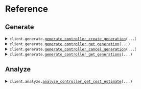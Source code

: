 # Reference
## Generate
<details><summary><code>client.generate.<a href="src/sync/generate/client.py">generate_controller_create_generation</a>(...)</code></summary>
<dl>
<dd>

#### 🔌 Usage

<dl>
<dd>

<dl>
<dd>

```python
from sync import (
    CreateGenerationDtoInputItem_Audio,
    CreateGenerationDtoInputItem_Video,
    Sync,
)

client = Sync(
    api_key="YOUR_API_KEY",
)
client.generate.generate_controller_create_generation(
    model="lipsync-2",
    input=[
        CreateGenerationDtoInputItem_Video(
            url="https://synchlabs-public.s3.us-west-2.amazonaws.com/david_demo_shortvid-03a10044-7741-4cfc-816a-5bccd392d1ee.mp4",
        ),
        CreateGenerationDtoInputItem_Audio(
            url="https://synchlabs-public.s3.us-west-2.amazonaws.com/david_demo_shortaud-27623a4f-edab-4c6a-8383-871b18961a4a.wav",
        ),
    ],
)

```
</dd>
</dl>
</dd>
</dl>

#### ⚙️ Parameters

<dl>
<dd>

<dl>
<dd>

**model:** `CreateGenerationDtoModel` — name of the model to use for generation.
    
</dd>
</dl>

<dl>
<dd>

**input:** `typing.Sequence[CreateGenerationDtoInputItem]` — Array of input objects. Must include one video input and either an audio or text input.
    
</dd>
</dl>

<dl>
<dd>

**options:** `typing.Optional[GenerationOptions]` — additional options available for generation.
    
</dd>
</dl>

<dl>
<dd>

**webhook_url:** `typing.Optional[str]` — webhook url for generation status updates. once the generation completes we will send a POST request to the webhook url with the generation data.
    
</dd>
</dl>

<dl>
<dd>

**request_options:** `typing.Optional[RequestOptions]` — Request-specific configuration.
    
</dd>
</dl>
</dd>
</dl>


</dd>
</dl>
</details>

<details><summary><code>client.generate.<a href="src/sync/generate/client.py">generate_controller_get_generation</a>(...)</code></summary>
<dl>
<dd>

#### 🔌 Usage

<dl>
<dd>

<dl>
<dd>

```python
from sync import Sync

client = Sync(
    api_key="YOUR_API_KEY",
)
client.generate.generate_controller_get_generation(
    id="id",
)

```
</dd>
</dl>
</dd>
</dl>

#### ⚙️ Parameters

<dl>
<dd>

<dl>
<dd>

**id:** `str` — Job ID
    
</dd>
</dl>

<dl>
<dd>

**request_options:** `typing.Optional[RequestOptions]` — Request-specific configuration.
    
</dd>
</dl>
</dd>
</dl>


</dd>
</dl>
</details>

<details><summary><code>client.generate.<a href="src/sync/generate/client.py">generate_controller_cancel_generation</a>(...)</code></summary>
<dl>
<dd>

#### 🔌 Usage

<dl>
<dd>

<dl>
<dd>

```python
from sync import Sync

client = Sync(
    api_key="YOUR_API_KEY",
)
client.generate.generate_controller_cancel_generation(
    id="id",
)

```
</dd>
</dl>
</dd>
</dl>

#### ⚙️ Parameters

<dl>
<dd>

<dl>
<dd>

**id:** `str` — Job ID to cancel
    
</dd>
</dl>

<dl>
<dd>

**request_options:** `typing.Optional[RequestOptions]` — Request-specific configuration.
    
</dd>
</dl>
</dd>
</dl>


</dd>
</dl>
</details>

<details><summary><code>client.generate.<a href="src/sync/generate/client.py">generate_controller_get_generations</a>(...)</code></summary>
<dl>
<dd>

#### 🔌 Usage

<dl>
<dd>

<dl>
<dd>

```python
from sync import Sync

client = Sync(
    api_key="YOUR_API_KEY",
)
client.generate.generate_controller_get_generations()

```
</dd>
</dl>
</dd>
</dl>

#### ⚙️ Parameters

<dl>
<dd>

<dl>
<dd>

**status:** `typing.Optional[str]` — Filter generations by status
    
</dd>
</dl>

<dl>
<dd>

**request_options:** `typing.Optional[RequestOptions]` — Request-specific configuration.
    
</dd>
</dl>
</dd>
</dl>


</dd>
</dl>
</details>

## Analyze
<details><summary><code>client.analyze.<a href="src/sync/analyze/client.py">analyze_controller_get_cost_estimate</a>(...)</code></summary>
<dl>
<dd>

#### 🔌 Usage

<dl>
<dd>

<dl>
<dd>

```python
from sync import (
    CreateGenerationDtoInputItem_Audio,
    CreateGenerationDtoInputItem_Video,
    Sync,
)

client = Sync(
    api_key="YOUR_API_KEY",
)
client.analyze.analyze_controller_get_cost_estimate(
    model="lipsync-2",
    input=[
        CreateGenerationDtoInputItem_Video(
            url="https://synchlabs-public.s3.us-west-2.amazonaws.com/david_demo_shortvid-03a10044-7741-4cfc-816a-5bccd392d1ee.mp4",
        ),
        CreateGenerationDtoInputItem_Audio(
            url="https://synchlabs-public.s3.us-west-2.amazonaws.com/david_demo_shortaud-27623a4f-edab-4c6a-8383-871b18961a4a.wav",
        ),
    ],
)

```
</dd>
</dl>
</dd>
</dl>

#### ⚙️ Parameters

<dl>
<dd>

<dl>
<dd>

**model:** `CreateGenerationDtoModel` — name of the model to use for generation.
    
</dd>
</dl>

<dl>
<dd>

**input:** `typing.Sequence[CreateGenerationDtoInputItem]` — Array of input objects. Must include one video input and either an audio or text input.
    
</dd>
</dl>

<dl>
<dd>

**options:** `typing.Optional[GenerationOptions]` — additional options available for generation.
    
</dd>
</dl>

<dl>
<dd>

**webhook_url:** `typing.Optional[str]` — webhook url for generation status updates. once the generation completes we will send a POST request to the webhook url with the generation data.
    
</dd>
</dl>

<dl>
<dd>

**request_options:** `typing.Optional[RequestOptions]` — Request-specific configuration.
    
</dd>
</dl>
</dd>
</dl>


</dd>
</dl>
</details>

